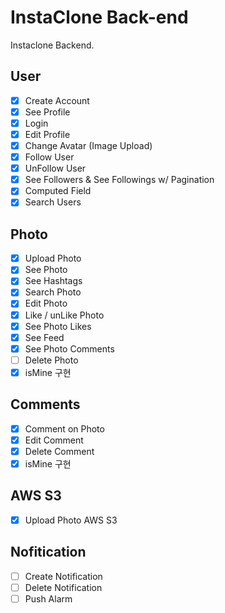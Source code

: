 # InstaClone Back-end

Instaclone Backend.

## User
 - [x] Create Account
 - [x] See Profile
 - [x] Login
 - [x] Edit Profile
 - [x] Change Avatar (Image Upload)
 - [x] Follow User
 - [x] UnFollow User
 - [x] See Followers & See Followings w/ Pagination
 - [x] Computed Field
 - [x] Search Users

## Photo
 - [x] Upload Photo
 - [x] See Photo
 - [x] See Hashtags
 - [x] Search Photo
 - [x] Edit Photo
 - [x] Like / unLike Photo
 - [x] See Photo Likes
 - [x] See Feed
 - [x] See Photo Comments
 - [ ] Delete Photo
 - [x] isMine 구현

## Comments
 - [x] Comment on Photo
 - [x] Edit Comment
 - [x] Delete Comment
 - [x] isMine 구현

## AWS S3
 - [x] Upload Photo AWS S3

## Nofitication
 - [ ] Create Notification 
 - [ ] Delete Notification
 - [ ] Push Alarm
